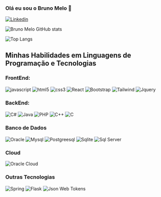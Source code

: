 ### Olá eu sou o Bruno Melo 👋

[![Linkedin](https://img.shields.io/badge/LinkedIn-0077B5?style=for-the-badge&logo=linkedin&logoColor=white
)](https://www.linkedin.com/in/bruno-melo-246829187/)

![Bruno Melo GitHub stats](https://github-readme-stats.vercel.app/api?username=brunomelo283&show_icons=true&theme=dracula)


![Top Langs](https://github-readme-stats.vercel.app/api/top-langs/?username=brunomelo283&hide=javascript,html)


## Minhas Habilidades em Linguagens de Programação e Tecnologias


### FrontEnd:

<div style="display: inline_block">
    <img align="center" alt="javascript" src="https://img.shields.io/badge/JavaScript-F7DF1E?style=for-the-badge&logo=javascript&logoColor=black
    ">
    <img align="center" alt="html5" src="https://img.shields.io/badge/HTML5-E34F26?style=for-the-badge&logo=html5&logoColor=white
    ">
    <img align="center" alt="css3" src="https://img.shields.io/badge/CSS3-1572B6?style=for-the-badge&logo=css3&logoColor=white
    ">
    <img align="center" alt="React" src="https://img.shields.io/badge/React-20232A?style=for-the-badge&logo=react&logoColor=61DAFB
    ">
    <img align="center" alt="Bootstrap" src="https://img.shields.io/badge/Bootstrap-563D7C?style=for-the-badge&logo=bootstrap&logoColor=white
    ">
    <img align="center" alt="Tailwind" src="https://img.shields.io/badge/Tailwind_CSS-38B2AC?style=for-the-badge&logo=tailwind-css&logoColor=white
    ">
    <img align="center" alt="Jquery" src="https://img.shields.io/badge/jQuery-0769AD?style=for-the-badge&logo=jquery&logoColor=white
    ">

</div>


### BackEnd:

<div style="display: inline_block">
    <img align="center" alt="C#" src="https://img.shields.io/badge/C%23-239120?style=for-the-badge&logo=c-sharp&logoColor=white
    ">
    <img align="center" alt="Java" src="https://img.shields.io/badge/Java-ED8B00?style=for-the-badge&logo=openjdk&logoColor=white
    ">
    <img align="center" alt="PHP" src="https://img.shields.io/badge/PHP-777BB4?style=for-the-badge&logo=php&logoColor=white
    ">
    <img align="center" alt="C++" src="https://img.shields.io/badge/C%2B%2B-00599C?style=for-the-badge&logo=c%2B%2B&logoColor=white
    ">
    <img align="center" alt="C" src="https://img.shields.io/badge/C-00599C?style=for-the-badge&logo=c&logoColor=white
    ">
   

</div>




### Banco de Dados

<div style="display: inline_block">
    <img align="center" alt="Oracle" src="https://img.shields.io/badge/Oracle-F80000?style=for-the-badge&logo=Oracle&logoColor=white
    ">
    <img align="center" alt="Mysql" src="https://img.shields.io/badge/MySQL-005C84?style=for-the-badge&logo=mysql&logoColor=white
    ">
    <img align="center" alt="Postgreesql" src="https://img.shields.io/badge/PostgreSQL-316192?style=for-the-badge&logo=postgresql&logoColor=white
    ">
    <img align="center" alt="Sqlite" src="https://img.shields.io/badge/SQLite-07405E?style=for-the-badge&logo=sqlite&logoColor=white
    ">
    <img align="center" alt="Sql Server" src="https://img.shields.io/badge/Microsoft_SQL_Server-CC2927?style=for-the-badge&logo=microsoft-sql-server&logoColor=white
    ">
   

</div>


### Cloud

<div style="display: inline_block">
    <img align="center" alt="Oracle Cloud" src="https://img.shields.io/badge/Oracle-F80000?style=for-the-badge&logo=oracle&logoColor=black
    ">
   
   

</div>


### Outras Tecnologias

<div style="display: inline_block">
    <img align="center" alt="Spring" src="https://img.shields.io/badge/Spring-6DB33F?style=for-the-badge&logo=spring&logoColor=white
    ">
    <img align="center" alt="Flask" src="https://img.shields.io/badge/Flask-000000?style=for-the-badge&logo=flask&logoColor=white
    ">
    <img align="center" alt="Json Web Tokens" src="https://img.shields.io/badge/json%20web%20tokens-323330?style=for-the-badge&logo=json-web-tokens&logoColor=pink
    ">
   
   

</div>
